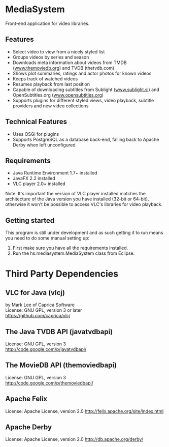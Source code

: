 MediaSystem
===========

Front-end application for video libraries.

Features
--------
* Select video to view from a nicely styled list
* Groups videos by series and season
* Downloads meta information about videos from TMDB (www.themoviedb.org) and TVDB (thetvdb.com)
* Shows plot summaries, ratings and actor photos for known videos
* Keeps track of watched videos
* Resumes playback from last position
* Capable of downloading subtitles from Sublight (www.sublight.si) and OpenSubtitles.org (www.opensubtitles.org)
* Supports plugins for different styled views, video playback, subtitle providers and new video collections

Technical Features
------------------
* Uses OSGi for plugins
* Supports PostgreSQL as a database back-end, falling back to Apache Derby when left unconfigured

Requirements
------------
* Java Runtime Environment 1.7+ installed
* JavaFX 2.2 installed
* VLC player 2.0+ installed

Note: It's important the version of VLC player installed matches the architecture of the Java version you have installed 
(32-bit or 64-bit), otherwise it won't be possible to access VLC's libraries for video playback. 

Getting started
---------------
This program is still under development and as such getting it to run means you need to do some manual setting up:

1. First make sure you have all the requirements installed.
2. Run the hs.mediasystem.MediaSystem class from Eclipse.


Third Party Dependencies
========================

VLC for Java (vlcj)
------------------
by Mark Lee of Caprica Software  
License: GNU GPL, version 3 or later  
https://github.com/caprica/vlcj

The Java TVDB API (javatvdbapi)
-------------------------------
License: GNU GPL, version 3  
http://code.google.com/p/javatvdbapi/

The MovieDB API (themoviedbapi)
-------------------------------
License: GNU GPL, version 3  
http://code.google.com/p/themoviedbapi/  

Apache Felix
------------
License: Apache License, version 2.0
http://felix.apache.org/site/index.html

Apache Derby
------------
License: Apache License, version 2.0
http://db.apache.org/derby/